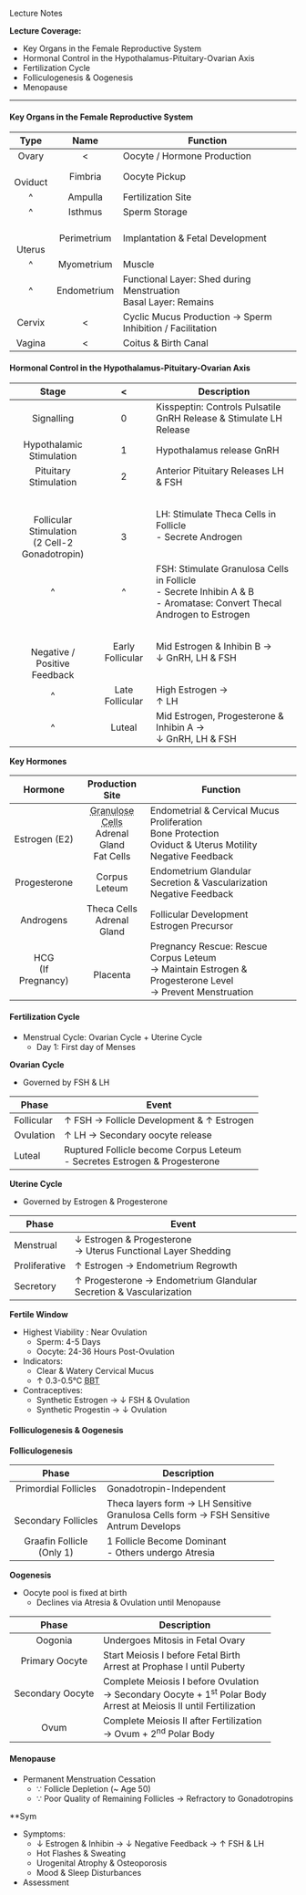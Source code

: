 Lecture Notes

**Lecture Coverage:**
- Key Organs in the Female Reproductive System
- Hormonal Control in the Hypothalamus-Pituitary-Ovarian Axis
- Fertilization Cycle
- Folliculogenesis & Oogenesis
- Menopause

---
#### **Key Organs in the Female Reproductive System**
|      Type      |    Name     | Function                                                           |
| :------------: | :---------: | ------------------------------------------------------------------ |
|     Ovary      |      <      | Oocyte / Hormone Production                                        |
|  <br>Oviduct   |   Fimbria   | Oocyte Pickup                                                      |
|       ^        |   Ampulla   | Fertilization Site                                                 |
|       ^        |   Isthmus   | Sperm Storage                                                      |
| <br><br>Uterus | Perimetrium | Implantation & Fetal Development                                   |
|       ^        | Myometrium  | Muscle                                                             |
|       ^        | Endometrium | Functional Layer: Shed during Menstruation<br>Basal Layer: Remains |
|     Cervix     |      <      | Cyclic Mucus Production → Sperm Inhibition / Facilitation          |
|     Vagina     |      <      | Coitus & Birth Canal                                               |

#### **Hormonal Control in the Hypothalamus-Pituitary-Ovarian Axis**
|                           Stage                           |        <         | Description                                                                                                               |
| :-------------------------------------------------------: | :--------------: | ------------------------------------------------------------------------------------------------------------------------- |
|                        Signalling                         |        0         | Kisspeptin: Controls Pulsatile GnRH Release & Stimulate LH Release                                                        |
|                 Hypothalamic Stimulation                  |        1         | Hypothalamus release GnRH                                                                                                 |
|                   Pituitary Stimulation                   |        2         | Anterior Pituitary Releases LH & FSH                                                                                      |
| <br><br>Follicular Stimulation<br>(2 Cell-2 Gonadotropin) |    <br><br>3     | LH: Stimulate Theca Cells in Follicle<br>- Secrete Androgen                                                               |
|                             ^                             |        ^         | FSH: Stimulate Granulosa Cells in Follicle<br>- Secrete Inhibin A & B<br>- Aromatase: Convert Thecal Androgen to Estrogen |
|         <br><br>Negative / Positive <br>Feedback          | Early Follicular | Mid Estrogen & Inhibin B →<br>↓ GnRH, LH & FSH                                                                            |
|                             ^                             | Late Follicular  | High Estrogen → <br>↑ LH                                                                                                  |
|                             ^                             |      Luteal      | Mid Estrogen, Progesterone & Inhibin A →<br>↓ GnRH, LH & FSH                                                              |

**Key Hormones**

|        Hormone        |                                        Production Site                                         | Function                                                                                                        |
| :-------------------: | :--------------------------------------------------------------------------------------------: | --------------------------------------------------------------------------------------------------------------- |
|   <br>Estrogen (E2)   | <abbr Title="Thecal Androgen to Estrogen">Granulose Cells</abbr><br>Adrenal Gland<br>Fat Cells | Endometrial & Cervical Mucus Proliferation<br>Bone Protection<br>Oviduct & Uterus Motility<br>Negative Feedback |
|     Progesterone      |                                         Corpus Leteum                                          | Endometrium Glandular Secretion & Vascularization<br>Negative Feedback                                          |
|       Androgens       |                                  Theca Cells<br>Adrenal Gland                                  | Follicular Development<br>Estrogen Precursor                                                                    |
| HCG<br>(If Pregnancy) |                                          <br>Placenta                                          | Pregnancy Rescue: Rescue Corpus Leteum<br>→ Maintain Estrogen & Progesterone Level<br>→ Prevent Menstruation    |

#### **Fertilization Cycle**
- Menstrual Cycle: Ovarian Cycle + Uterine Cycle
	- Day 1: First day of Menses

**Ovarian Cycle**
- Governed by FSH & LH

| Phase      | Event                                                                        |
| ---------- | ---------------------------------------------------------------------------- |
| Follicular | ↑ FSH → Follicle Development & ↑ Estrogen                                    |
| Ovulation  | ↑ LH → Secondary oocyte release                                              |
| Luteal     | Ruptured Follicle become Corpus Leteum<br>- Secretes Estrogen & Progesterone |
**Uterine Cycle**
- Governed by Estrogen & Progesterone

| Phase         | Event                                                              |
| ------------- | ------------------------------------------------------------------ |
| Menstrual     | ↓ Estrogen & Progesterone<br>→ Uterus Functional Layer Shedding    |
| Proliferative | ↑ Estrogen → Endometrium Regrowth                                  |
| Secretory     | ↑ Progesterone → Endometrium Glandular Secretion & Vascularization |

**Fertile Window**
- Highest Viability : Near Ovulation
	- Sperm: 4-5 Days
	- Oocyte: 24-36 Hours Post-Ovulation
- Indicators: 
	- Clear & Watery Cervical Mucus
	- ↑ 0.3-0.5°C <abbr Title="Basal Body Temperature">BBT</abbr>
- Contraceptives:
	- Synthetic Estrogen → ↓ FSH & Ovulation
	- Synthetic Progestin → ↓ Ovulation

#### **Folliculogenesis & Oogenesis**
**Folliculogenesis**

|            Phase             | Description                                                                                 |
| :--------------------------: | ------------------------------------------------------------------------------------------- |
|     Primordial Follicles     | Gonadotropin-Independent                                                                    |
|   <br>Secondary Follicles    | Theca layers form → LH Sensitive<br>Granulosa Cells form → FSH Sensitive<br>Antrum Develops |
| Graafin Follicle<br>(Only 1) | 1 Follicle Become Dominant<br>- Others undergo Atresia                                      |

**Oogenesis**
- Oocyte pool is fixed at birth
	- Declines via Atresia & Ovulation until Menopause

|      Phase       | Description                                                                                                                       |
| :--------------: | --------------------------------------------------------------------------------------------------------------------------------- |
|     Oogonia      | Undergoes Mitosis in Fetal Ovary                                                                                                  |
|  Primary Oocyte  | Start Meiosis I before Fetal Birth<br>Arrest at Prophase I until Puberty                                                          |
| Secondary Oocyte | Complete Meiosis I before Ovulation<br>→ Secondary Oocyte + 1<sup>st</sup> Polar Body<br>Arrest at Meiosis II until Fertilization |
|       Ovum       | Complete Meiosis II after Fertilization<br>→ Ovum + 2<sup>nd</sup> Polar Body                                                     |


#### **Menopause**
- Permanent Menstruation Cessation
	- ∵ Follicle Depletion (~ Age 50)
	- ∵ Poor Quality of Remaining Follicles → Refractory to Gonadotropins

**Sym
- Symptoms:
	- ↓ Estrogen & Inhibin → ↓ Negative Feedback → ↑ FSH & LH
	- Hot Flashes & Sweating
	- Urogenital Atrophy & Osteoporosis
	- Mood & Sleep Disturbances
- Assessment
